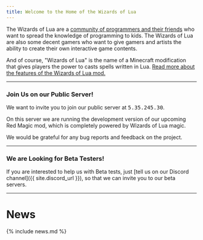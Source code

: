 ```yaml
---
title: Welcome to the Home of the Wizards of Lua
---
```

The Wizards of Lua are a [community of programmers and their friends](/members.html)
who want to spread the knowledge of programming to kids.
The Wizards of Lua are also some decent gamers
who want to give gamers and artists the ability to create their own interactive game contents.

And of course, "Wizards of Lua" is the name of a Minecraft
modification that gives players the power to casts spells written in Lua.
[Read more about the features of the Wizards of Lua mod.](/features)

-----
### Join Us on our Public Server!

We want to invite you to join our public server at <tt>5.35.245.30</tt>.

On this server we are running the development version of our upcoming Red Magic mod,
which is completely powered by Wizards of Lua magic.

We would be grateful for any bug reports and feedback on the project.

-----
### We are Looking for Beta Testers!

If you are interested to help us with Beta tests, just [tell us on our Discord channel]({{ site.discord_url }}),
so that we can invite you to our beta servers.

-----

# News
{% include news.md %}

